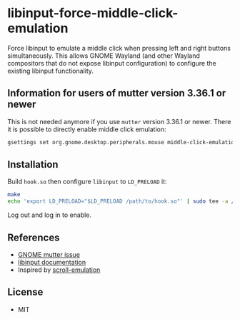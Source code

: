 # libinput-force-middle-click-emulation

Force libinput to emulate a middle click when pressing left and right buttons
simultaneously.  This allows GNOME Wayland (and other Wayland compositors that
do not expose libinput configuration) to configure the existing libinput
functionality.

## Information for users of mutter version 3.36.1 or newer
This is not needed anymore if you use `mutter` version 3.36.1 or newer.
There it is possible to directly enable middle click emulation:
```bash
gsettings set org.gnome.desktop.peripherals.mouse middle-click-emulation true
```

## Installation

Build `hook.so` then configure `libinput` to `LD_PRELOAD` it:

```bash
make
echo 'export LD_PRELOAD="$LD_PRELOAD /path/to/hook.so"' | sudo tee -a /etc/profile.d/libinput.sh
```

Log out and log in to enable.

## References

* [GNOME mutter issue](https://gitlab.gnome.org/GNOME/mutter/issues/238)
* [libinput documentation](https://wayland.freedesktop.org/libinput/doc/latest/middle-button-emulation.html)
* Inspired by [scroll-emulation](https://github.com/PeterCxy/scroll-emulation)

## License

* MIT
